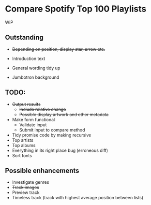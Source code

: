 # Compare Spotify Top 100 Playlists

WIP

## Outstanding

- ~~Depending on position, display star, arrow etc.~~
  
 
- Introduction text
- General wording tidy up
- Jumbotron background

## TODO:
- ~~Output results~~
    - ~~Include relative change~~
    - ~~Possible display artwork and other metadata~~
- Make form functional
    - Validate input
    - Submit input to compare method
- Tidy promise code by making recursive
- Top artists
- Top albums
- Everything in its right place bug (erroneous diff)
- Sort fonts
## Possible enhancements
- Investigate genres
- ~~Track images~~
- Preview track
- Timeless track (track with highest average position between lists)